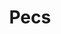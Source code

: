 ---
title: Pecs
crosslinks:
- livven
- Guysinshortshorts
- GayJiggleJiggle
- HalfAsianHunks
- gaypornhunters
- OiledUpGuys
---